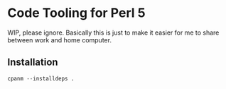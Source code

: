 # Code Tooling for Perl 5

WIP, please ignore. Basically this is just to make it easier for me to share between work and home computer.

## Installation

```
cpanm --installdeps .
```
